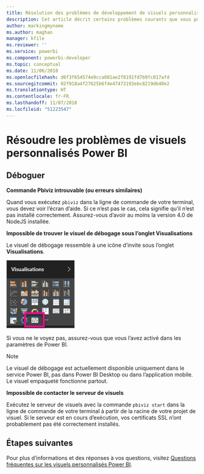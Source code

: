 ```yaml
---
title: Résolution des problèmes de développement de visuels personnalisés Power BI
description: Cet article décrit certains problèmes courants que vous pouvez rencontrer quand vous développez ou créez un visuel Power BI personnalisé.
author: markingmyname
ms.author: maghan
manager: kfile
ms.reviewer: ''
ms.service: powerbi
ms.component: powerbi-developer
ms.topic: conceptual
ms.date: 11/06/2018
ms.openlocfilehash: d6f3f654574e9cca081ae2f8191fd7b9fc017afd
ms.sourcegitcommit: 02f918a4f27625b6f4e47473193ebc8219db40e2
ms.translationtype: HT
ms.contentlocale: fr-FR
ms.lasthandoff: 11/07/2018
ms.locfileid: "51223547"
---
```

# <a name="troubleshoot-power-bi-custom-visuals"></a>Résoudre les problèmes de visuels personnalisés Power BI

## <a name="debug"></a>Déboguer

**Commande Pbiviz introuvable (ou erreurs similaires)**

Quand vous exécutez `pbiviz` dans la ligne de commande de votre terminal, vous devez voir l’écran d’aide. Si ce n’est pas le cas, cela signifie qu’il n’est pas installé correctement. Assurez-vous d’avoir au moins la version 4.0 de NodeJS installée.

**Impossible de trouver le visuel de débogage sous l’onglet Visualisations**

Le visuel de débogage ressemble à une icône d’invite sous l’onglet **Visualisations**.

![Sélection du visuel](media/power-bi-custom-visuals-troubleshoot/powerbi-developer-visual-selection.png)

Si vous ne le voyez pas, assurez-vous que vous l’avez activé dans les paramètres de Power BI.

> [!NOTE]
> Le visuel de débogage est actuellement disponible uniquement dans le service Power BI, pas dans Power BI Desktop ou dans l’application mobile. Le visuel empaqueté fonctionne partout.

**Impossible de contacter le serveur de visuels**

Exécutez le serveur de visuels avec la commande `pbiviz start` dans la ligne de commande de votre terminal à partir de la racine de votre projet de visuel. Si le serveur est en cours d’exécution, vos certificats SSL n’ont probablement pas été correctement installés.

## <a name="next-steps"></a>Étapes suivantes

Pour plus d’informations et des réponses à vos questions, visitez [Questions fréquentes sur les visuels personnalisés Power BI](power-bi-custom-visuals-faq.md#organizational-custom-visuals).